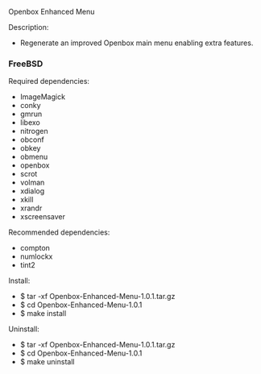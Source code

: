 Openbox Enhanced Menu

Description:
- Regenerate an improved Openbox main menu enabling extra features.

### FreeBSD ###
Required dependencies:
- ImageMagick
- conky
- gmrun
- libexo
- nitrogen
- obconf
- obkey
- obmenu
- openbox
- scrot
- volman
- xdialog
- xkill
- xrandr
- xscreensaver

Recommended dependencies:
- compton
- numlockx
- tint2

Install:
- $ tar -xf Openbox-Enhanced-Menu-1.0.1.tar.gz
- $ cd Openbox-Enhanced-Menu-1.0.1
- $ make install

Uninstall:
- $ tar -xf Openbox-Enhanced-Menu-1.0.1.tar.gz
- $ cd Openbox-Enhanced-Menu-1.0.1
- $ make uninstall
